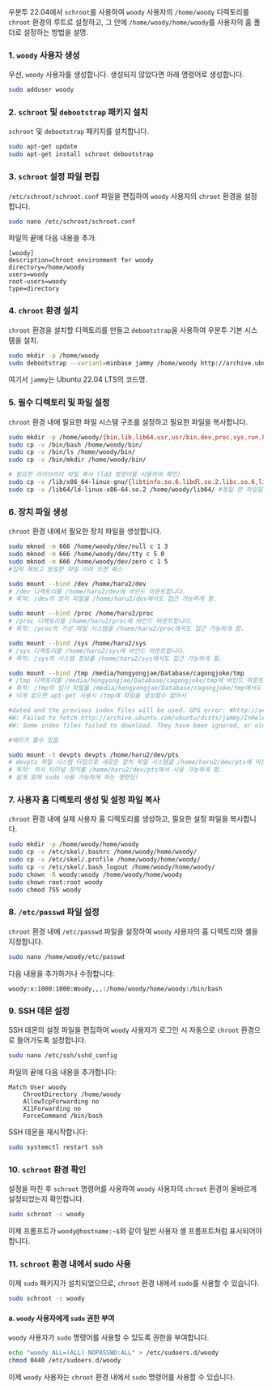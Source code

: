 우분투 22.04에서 `schroot`를 사용하여 `woody` 사용자의 `/home/woody` 디렉토리를 `chroot` 환경의 루트로 설정하고, 그 안에 `/home/woody/home/woody`를 사용자의 홈 폴더로 설정하는 방법을 설명.

### 1. `woody` 사용자 생성
우선, `woody` 사용자를 생성합니다. 생성되지 않았다면 아래 명령어로 생성합니다.

```bash
sudo adduser woody
```

### 2. `schroot` 및 `debootstrap` 패키지 설치
`schroot` 및 `debootstrap` 패키지를 설치합니다.

```bash
sudo apt-get update
sudo apt-get install schroot debootstrap
```

### 3. `schroot` 설정 파일 편집
`/etc/schroot/schroot.conf` 파일을 편집하여 `woody` 사용자의 `chroot` 환경을 설정합니다.

```bash
sudo nano /etc/schroot/schroot.conf
```

파일의 끝에 다음 내용을 추가.

```plaintext
[woody]
description=Chroot environment for woody
directory=/home/woody
users=woody
root-users=woody
type=directory
```

### 4. `chroot` 환경 설치
`chroot` 환경을 설치할 디렉토리를 만들고 `debootstrap`을 사용하여 우분투 기본 시스템을 설치.

```bash
sudo mkdir -p /home/woody
sudo debootstrap --variant=minbase jammy /home/woody http://archive.ubuntu.com/ubuntu/
```

여기서 `jammy`는 Ubuntu 22.04 LTS의 코드명.

### 5. 필수 디렉토리 및 파일 설정
`chroot` 환경 내에 필요한 파일 시스템 구조를 설정하고 필요한 파일을 복사합니다.

```bash
sudo mkdir -p /home/woody/{bin,lib,lib64,usr,usr/bin,dev,proc,sys,run,home}
sudo cp -v /bin/bash /home/woody/bin/
sudo cp -v /bin/ls /home/woody/bin/
sudo cp -v /bin/mkdir /home/woody/bin/

# 필요한 라이브러리 파일 복사 (ldd 명령어를 사용하여 확인)
sudo cp -v /lib/x86_64-linux-gnu/{libtinfo.so.6,libdl.so.2,libc.so.6,libselinux.so.1} /home/woody/lib/
sudo cp -v /lib64/ld-linux-x86-64.so.2 /home/woody/lib64/ #동일 한 파일일 이라 뜨면 패스 
```

### 6. 장치 파일 생성
`chroot` 환경 내에서 필요한 장치 파일을 생성합니다.

```bash
sudo mknod -m 666 /home/woody/dev/null c 1 3
sudo mknod -m 666 /home/woody/dev/tty c 5 0
sudo mknod -m 666 /home/woody/dev/zero c 1 5
#입력 해보고 동일한 파일 이라 뜨면 패스

sudo mount --bind /dev /home/haru2/dev
# /dev 디렉토리를 /home/haru2/dev에 바인드 마운트합니다.
# 목적: /dev의 장치 파일을 /home/haru2/dev에서도 접근 가능하게 함.

sudo mount --bind /proc /home/haru2/proc
# /proc 디렉토리를 /home/haru2/proc에 바인드 마운트합니다.
# 목적: /proc의 가상 파일 시스템을 /home/haru2/proc에서도 접근 가능하게 함.

sudo mount --bind /sys /home/haru2/sys
# /sys 디렉토리를 /home/haru2/sys에 바인드 마운트합니다.
# 목적: /sys의 시스템 정보를 /home/haru2/sys에서도 접근 가능하게 함.

sudo mount --bind /tmp /media/hongyongjae/Database/cagongjoke/tmp
# /tmp 디렉토리를 /media/hongyongjae/Database/cagongjoke/tmp에 바인드 마운트합니다.
# 목적: /tmp의 임시 파일을 /media/hongyongjae/Database/cagongjoke/tmp에서도 접근 가능하게 함.
# 이게 없으면 apt-get 사용시 /tmp에 파일을 생성할수 없어서

#dated and the previous index files will be used. GPG error: #http://archive.ubuntu.com/ubuntu jammy InRelease: Couldn't create temporary file #/tmp/apt.conf.aRYMpu for passing config to apt-key
#W: Failed to fetch http://archive.ubuntu.com/ubuntu/dists/jammy/InRelease  #Couldn't create temporary file /tmp/apt.conf.aRYMpu for passing config to apt-key
#W: Some index files failed to download. They have been ignored, or old ones used #instead.

#에러가 뜰수 있음

sudo mount -t devpts devpts /home/haru2/dev/pts
# devpts 파일 시스템 타입으로 새로운 장치 파일 시스템을 /home/haru2/dev/pts에 마운트합니다.
# 목적: 의사 터미널 장치를 /home/haru2/dev/pts에서 사용 가능하게 함.
# 쉽게 말해 sudo 사용 가능하게 하는 명령임!

```

### 7. 사용자 홈 디렉토리 생성 및 설정 파일 복사
`chroot` 환경 내에 실제 사용자 홈 디렉토리를 생성하고, 필요한 설정 파일을 복사합니다.

```bash
sudo mkdir -p /home/woody/home/woody
sudo cp -v /etc/skel/.bashrc /home/woody/home/woody/
sudo cp -v /etc/skel/.profile /home/woody/home/woody/
sudo cp -v /etc/skel/.bash_logout /home/woody/home/woody/
sudo chown -R woody:woody /home/woody/home/woody
sudo chown root:root woody
sudo chmod 755 woody
```

### 8. `/etc/passwd` 파일 설정
`chroot` 환경 내에 `/etc/passwd` 파일을 설정하여 `woody` 사용자의 홈 디렉토리와 셸을 지정합니다.

```bash
sudo nano /home/woody/etc/passwd
```

다음 내용을 추가하거나 수정합니다:

```plaintext
woody:x:1000:1000:Woody,,,:/home/woody/home/woody:/bin/bash
```

### 9. SSH 데몬 설정
SSH 데몬의 설정 파일을 편집하여 `woody` 사용자가 로그인 시 자동으로 `chroot` 환경으로 들어가도록 설정합니다.

```bash
sudo nano /etc/ssh/sshd_config
```

파일의 끝에 다음 내용을 추가합니다:

```plaintext
Match User woody
    ChrootDirectory /home/woody
    AllowTcpForwarding no
    X11Forwarding no
    ForceCommand /bin/bash
```

SSH 데몬을 재시작합니다:

```bash
sudo systemctl restart ssh
```

### 10. `schroot` 환경 확인
설정을 마친 후 `schroot` 명령어를 사용하여 `woody` 사용자의 `chroot` 환경이 올바르게 설정되었는지 확인합니다.

```bash
sudo schroot -c woody
```

이제 프롬프트가 `woody@hostname:~$`와 같이 일반 사용자 셸 프롬프트처럼 표시되어야 합니다.


### 11. `schroot` 환경 내에서 sudo 사용
이제 `sudo` 패키지가 설치되었으므로, `chroot` 환경 내에서 `sudo`를 사용할 수 있습니다.

```bash
sudo schroot -c woody
```

#### a. `woody` 사용자에게 `sudo` 권한 부여
`woody` 사용자가 `sudo` 명령어를 사용할 수 있도록 권한을 부여합니다.


```bash
echo "woody ALL=(ALL) NOPASSWD:ALL" > /etc/sudoers.d/woody
chmod 0440 /etc/sudoers.d/woody
```

이제 `woody` 사용자는 `chroot` 환경 내에서 `sudo` 명령어를 사용할 수 있습니다.
